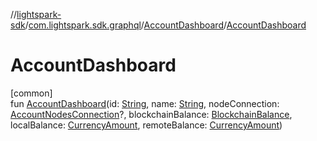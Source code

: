 //[lightspark-sdk](../../../index.md)/[com.lightspark.sdk.graphql](../index.md)/[AccountDashboard](index.md)/[AccountDashboard](-account-dashboard.md)

# AccountDashboard

[common]\
fun [AccountDashboard](-account-dashboard.md)(id: [String](https://kotlinlang.org/api/latest/jvm/stdlib/kotlin/-string/index.html), name: [String](https://kotlinlang.org/api/latest/jvm/stdlib/kotlin/-string/index.html), nodeConnection: [AccountNodesConnection](../-account-nodes-connection/index.md)?, blockchainBalance: [BlockchainBalance](../../com.lightspark.sdk.model/-blockchain-balance/index.md), localBalance: [CurrencyAmount](../../com.lightspark.sdk.model/-currency-amount/index.md), remoteBalance: [CurrencyAmount](../../com.lightspark.sdk.model/-currency-amount/index.md))
